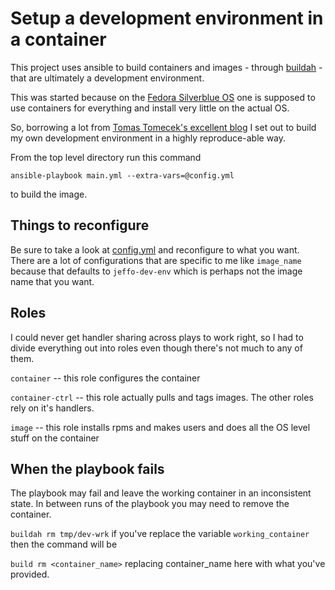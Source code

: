 # Setup a development environment in a container

This project uses ansible to build containers and images - through [buildah](https://github.com/containers/buildah) - that are ultimately
a development environment.

This was started because on the [Fedora Silverblue OS](https://silverblue.fedoraproject.org/) one is supposed to use containers for everything and install very little on the actual OS.

So, borrowing a lot from [Tomas Tomecek's excellent blog](https://blog.tomecek.net/post/building-containers-with-buildah-and-ansible/) I set out to build my own development environment in a highly reproduce-able way.

From the top level directory run this command

`ansible-playbook main.yml --extra-vars=@config.yml`

to build the image.

## Things to reconfigure
Be sure to take a look at [config.yml](https://github.com/johrstrom/dev-env/blob/master/config.yml) and reconfigure to what you want.  There are a lot of configurations that are specific to me like `image_name` because that defaults to `jeffo-dev-env` which is perhaps not the image name that you want.

## Roles
I could never get handler sharing across plays to work right, so I had to divide everything out into roles even though there's not much to any of them.

`container` -- this role configures the container

`container-ctrl` -- this role actually pulls and tags images. The other roles rely on it's handlers.

`image` -- this role installs rpms and makes users and does all the OS level stuff on the container


## When the playbook fails
The playbook may fail and leave the working container in an inconsistent state.  In between runs of the
playbook you may need to remove the container.

`buildah rm tmp/dev-wrk` if you've replace the variable `working_container` then the command will be

`build rm <container_name>` replacing container_name here with what you've provided.
